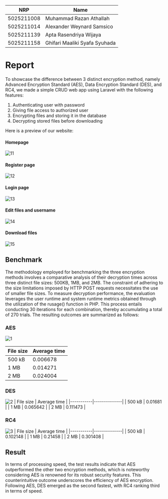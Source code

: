 
| NRP        | Name                          |
|------------|-------------------------------|
| 5025211008 | Muhammad Razan Athallah       |
| 5025211014 | Alexander Weynard Samsico     |
| 5025211139 | Apta Rasendriya Wijaya        |
| 5025211158 | Ghifari Maaliki Syafa Syuhada |


# Report
To showcase the difference between 3 distinct encryption method, namely Advanced Encryption Standard (AES), Data Encryption Standard (DES), and RC4, we made a simple CRUD web app using Laravel with the following features:
1. Authenticating user with password
2. Giving file access to authorized user
3. Encrypting files and storing it in the database
4. Decrypting stored files before downloading

Here is a preview of our website:
#### Homepage  
![11](images/homepage.png)
#### Register page  
![12](images/register.png)
#### Login page  
![13](images/login.png)
#### Edit files and username  
![14](images/edit.png)
#### Download files  
![15](images/download.png)

## Benchmark
The methodology employed for benchmarking the three encryption methods involves a comparative analysis of their decryption times across three distinct file sizes: 500KB, 1MB, and 2MB. The constraint of adhering to the size limitations imposed by HTTP POST requests necessitates the use of smaller file sizes. To measure decryption performance, the evaluation leverages the user runtime and system runtime metrics obtained through the utilization of the rusage() function in PHP. This process entails conducting 30 iterations for each combination, thereby accumulating a total of 270 trials. The resulting outcomes are summarized as follows:

### AES
![1](images/AES.png)

| File size | Average time |
|-----------|--------------|
| 500 kB    | 0.006678     |
| 1 MB      | 0.014271     |
| 2 MB      | 0.024004     |

### DES
![2](images/DES.png)
| File size | Average time |
|-----------|--------------|
| 500 kB    | 0.01681      |
| 1 MB      | 0.065642     |
| 2 MB      | 0.111473     |

### RC4
![3](images/RC4.png)
| File size | Average time |
|-----------|--------------|
| 500 kB    | 0.102148     |
| 1 MB      | 0.21458      |
| 2 MB      | 0.301408     |

## Result
In terms of processing speed, the test results indicate that AES outperformed the other two encryption methods, which is noteworthy considering AES is renowned for its robust security features. This counterintuitive outcome underscores the efficiency of AES encryption. Following AES, DES emerged as the second fastest, with RC4 ranking third in terms of speed. 
